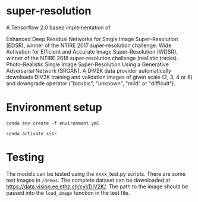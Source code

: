 # super-resolution
A Tensorflow 2.0 based implementation of

Enhanced Deep Residual Networks for Single Image Super-Resolution (EDSR), winner of the NTIRE 2017 super-resolution challenge.
Wide Activation for Efficient and Accurate Image Super-Resolution (WDSR), winner of the NTIRE 2018 super-resolution challenge (realistic tracks).
Photo-Realistic Single Image Super-Resolution Using a Generative Adversarial Network (SRGAN).
A DIV2K data provider automatically downloads DIV2K training and validation images of given scale (2, 3, 4 or 8) and downgrade operator ("bicubic", "unknown", "mild" or "difficult").

# Environment setup
`conda env create -f environment.yml`

`conda activate sisr`

# Testing
The models can be tested using the xxxx_test.py scripts.
There are some test images in `/demos`. The complete dataset can be downloaded at https://data.vision.ee.ethz.ch/cvl/DIV2K/.
The path to the image should be passed into the `load_image` function in the test file.
